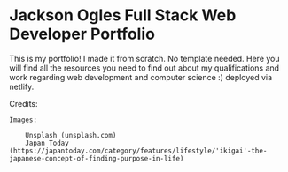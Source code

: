 
# Jackson Ogles Full Stack Web Developer Portfolio

This is my portfolio! I made it from scratch. No template needed. Here you will find all the 
resources you need to find out about my qualifications and work regarding web development 
and computer science :) deployed via netlify.

Credits:

	Images:
	
		Unsplash (unsplash.com)
		Japan Today (https://japantoday.com/category/features/lifestyle/'ikigai'-the-japanese-concept-of-finding-purpose-in-life)


